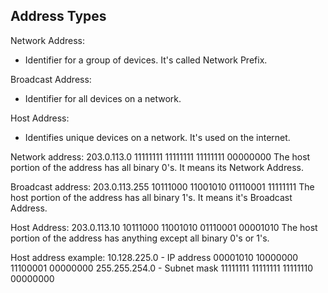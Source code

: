 ## Address Types

Network Address:
- Identifier for a group of devices. It's called Network Prefix.

Broadcast Address:
- Identifier for all devices on a network.

Host Address:
- Identifies unique devices on a network. It's used on the internet.

Network address:
203.0.113.0
11111111 11111111 11111111 00000000
The host portion of the address has all binary 0's. It means its Network Address.

Broadcast address:
203.0.113.255
10111000 11001010 01110001 11111111
The host portion of the address has all binary 1's. It means it's Broadcast Address.

Host Address:
203.0.113.10
10111000 11001010 01110001 00001010
The host portion of the address has anything except all binary 0's or 1's.

Host address example:
10.128.225.0 - IP address
00001010 10000000 11100001 00000000
255.255.254.0 - Subnet mask
11111111 11111111 11111110 00000000
